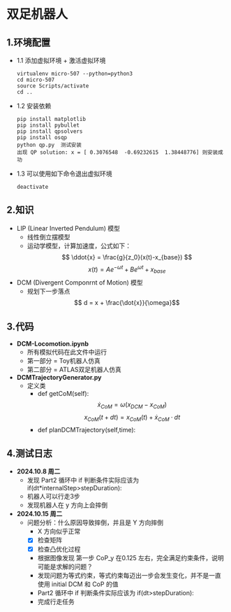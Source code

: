 # 双足机器人

## 1.环境配置
- 1.1 添加虚拟环境 + 激活虚拟环境
    ```  
    virtualenv micro-507 --python=python3
    cd micro-507
    source Scripts/activate
    cd ..
    ```
- 1.2 安装依赖
    ```
    pip install matplotlib
    pip install pybullet
    pip install qpsolvers  
    pip install osqp  
    python qp.py  测试安装
    出现 QP solution: x = [ 0.3076548  -0.69232615  1.38448776] 则安装成功
    ```
- 1.3 可以使用如下命令退出虚拟环境   
  ```
  deactivate
  ```

## 2.知识
- LIP (Linear Inverted Pendulum) 模型
  - 线性倒立摆模型
  - 运动学模型，计算加速度，公式如下：
  $$ \ddot{x} = \frac{g}{z_0}(x(t)-x_{base}) $$
  $$ x(t) = Ae^{-\omega t}+Be^{\omega t}+x_{base}$$
- DCM (Divergent Componrnt of Motion) 模型
  - 规划下一步落点  
  $$ d = x + \frac{\dot{x}}{\omega}$$  

## 3.代码
- **DCM-Locomotion.ipynb**
  - 所有模拟代码在此文件中运行
  - 第一部分 = Toy机器人仿真
  - 第二部分 = ATLAS双足机器人仿真
- **DCMTrajectoryGenerator.py**
  - 定义类 
    - def getCoM(self):
        $$ \dot{x}_{CoM} = \omega (x_{DCM}-x_{CoM}) $$
        $$ x_{CoM}(t+dt) = x_{CoM}(t) + \dot{x}_{CoM} \cdot dt $$
    - def planDCMTrajectory(self,time):

## 4.测试日志
- **2024.10.8 周二**
  - 发现 Part2 循环中 if 判断条件实际应该为 if(dt*internalStep>stepDuration):
  - 机器人可以行走3步
  - 发现机器人在 y 方向上会摔倒
- **2024.10.15 周二**
  - 问题分析：什么原因导致摔倒，并且是 Y 方向摔倒
    - X 方向似乎正常
    - [x] 检查矩阵
    - [x] 检查凸优化过程
    - 根据图像发现 第一步 CoP_y 在0.125 左右，完全满足约束条件，说明可能是求解的问题？
    - 发现问题为等式约束，等式约束每迈出一步会发生变化，并不是一直使用 initial DCM 和 CoP 的值
    - Part2 循环中 if 判断条件实际应该为 if(dt>stepDuration):
    - 完成行走任务